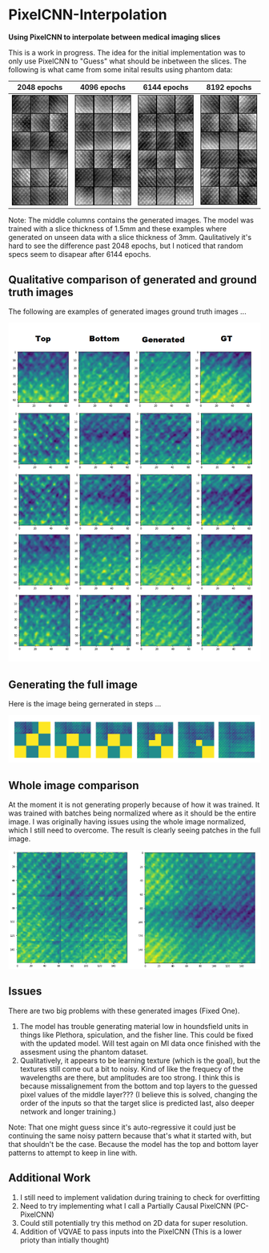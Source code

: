 # PixelCNN-Interpolation
__Using PixelCNN to interpolate between medical imaging slices__

This is a work in progress. The idea for the initial implementation was to only use PixelCNN to "Guess" what should be inbetween the slices.  The following is what came from some inital results using phantom data:

2048 epochs             |  4096 epochs             |  6144 epochs             |  8192 epochs             |
:-------------------------:|:-------------------------:|:-------------------------:|:-------------------------:
![Example1](phantom_data/Phantom_0.png)  |  ![Example2](phantom_data/phantom_1.png)  |  ![Example3](phantom_data/phantom_2.png)  |  ![Example4](phantom_data/phantom_3.png)

Note: The middle columns contains the generated images.  The model was trained with a slice thickness of 1.5mm and these examples where generated on unseen data with a slice thickness of 3mm.  Qaulitatively it's hard to see the difference past 2048 epochs, but I noticed that random specs seem to disapear after 6144 epochs.

## Qualitative comparison of generated and ground truth images

The following are examples of generated images ground truth images ...

![Example5](phantom_data/gt.png)

## Generating the full image

Here is the image being gernerated in steps ...

![Example6](phantom_data/steps2.png)

## Whole image comparison

At the moment it is not generating properly because of how it was trained.  It was trained with batches being normalized where as it should be the entire image.  I was originally having issues using the whole image normalized, which I still need to overcome. The result is clearly seeing patches in the full image.

![Example7](phantom_data/full_compare.png)

## Issues

There are two big problems with these generated images (Fixed One).

  1. The model has trouble generating material low in houndsfield units in things like Plethora, spiculation, and the fisher line.  This could be fixed with the updated model.  Will test again on MI data once finished with the assesment using the phantom dataset.
  1. Qualitatively, it appears to be learning texture (which is the goal), but the textures still come out a bit to noisy.  Kind of like the frequecy of the wavelengths are there, but amplitudes are too strong.  I think this is because missalignement from the bottom and top layers to the guessed pixel values of the middle layer??? (I believe this is solved, changing the order of the inputs so that the target slice is predicted last, also deeper network and longer training.)

Note: That one might guess since it's auto-regressive it could just be continuing the same noisy pattern because that's what it started with, but that shouldn't be the case.  Because the model has the top and bottom layer patterns to attempt to keep in line with.

## Additional Work

  1. I still need to implement validation during training to check for overfitting
  1. Need to try implementing what I call a Partially Causal PixelCNN (PC-PixelCNN)
  1. Could still potentially try this method on 2D data for super resolution.
  1. Addition of VQVAE to pass inputs into the PixelCNN (This is a lower prioty than intially thought)
